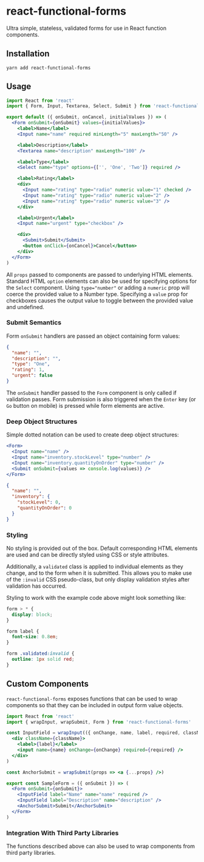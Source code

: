 # react-functional-forms

Ultra simple, stateless, validated forms for use in React function components.

## Installation

```shell script
yarn add react-functional-forms
```
    
## Usage

```jsx
import React from 'react'
import { Form, Input, Textarea, Select, Submit } from 'react-functional-forms'

export default ({ onSubmit, onCancel, initialValues }) => (
  <Form onSubmit={onSubmit} values={initialValues}>
    <label>Name</label>
    <Input name="name" required minLength="5" maxLength="50" />

    <label>Description</label>
    <Textarea name="description" maxLength="100" />

    <label>Type</label>
    <Select name="type" options={['', 'One', 'Two']} required />

    <label>Rating</label>
    <div>
      <Input name="rating" type="radio" numeric value="1" checked />
      <Input name="rating" type="radio" numeric value="2" />
      <Input name="rating" type="radio" numeric value="3" />
    </div>

    <label>Urgent</label>
    <Input name="urgent" type="checkbox" />

    <div>
      <Submit>Submit</Submit>
      <button onClick={onCancel}>Cancel</button>
    </div>
  </Form>
)
```

All `props` passed to components are passed to underlying HTML elements. Standard HTML `option` elements can also be
used for specifying options for the `Select` component. Using `type="number"` or adding a `numeric` prop will coerce 
the provided value to a Number type. Specifying a `value` prop for checkboxes causes the output value to toggle between 
the provided value and undefined.

### Submit Semantics

Form `onSubmit` handlers are passed an object containing form values:

```json
{
  "name": "",
  "description": "",
  "type": "One",
  "rating": 1,
  "urgent": false
}
```

The `onSubmit` handler passed to the `Form` component is only called if validation passes. Form submission is also 
triggered when the `Enter` key (or `Go` button on mobile) is pressed while form elements are active.

### Deep Object Structures

Simple dotted notation can be used to create deep object structures:

```jsx
<Form>
  <Input name="name" />
  <Input name="inventory.stockLevel" type="number" />
  <Input name="inventory.quantityOnOrder" type="number" />
  <Submit onSubmit={values => console.log(values)} />
</Form>
```

```json
{
  "name": "",
  "inventory": {
    "stockLevel": 0,
    "quantityOnOrder": 0
  }
}
```

### Styling

No styling is provided out of the box. Default corresponding HTML elements are used and can be directly styled using 
CSS or style attributes.

Additionally, a `validated` class is applied to individual elements as they change, and to the form when it is
submitted. This allows you to make use of the `:invalid` CSS pseudo-class, but only display validation styles after
validation has occurred.

Styling to work with the example code above might look something like:

```css
form > * {
  display: block;
}

form label {
  font-size: 0.8em;
}

form .validated:invalid {
  outline: 1px solid red;
}
```

## Custom Components

`react-functional-forms` exposes functions that can be used to wrap components so that they can be included in output 
form value objects.

```jsx harmony
import React from 'react'
import { wrapInput, wrapSubmit, Form } from 'react-functional-forms'

const InputField = wrapInput(({ onChange, name, label, required, className }) =>
  <div className={className}>
    <label>{label}</label>
    <input name={name} onChange={onChange} required={required} />
  </div>
)

const AnchorSubmit = wrapSubmit(props => <a {...props} />) 

export const SampleForm = ({ onSubmit }) => (
  <Form onSubmit={onSubmit}>
    <InputField label="Name" name="name" required />
    <InputField label="Description" name="description" />
    <AnchorSubmit>Submit</AnchorSubmit>
  </Form>
)
```

### Integration With Third Party Libraries

The functions described above can also be used to wrap components from third party libraries. 

```jsx harmony

```